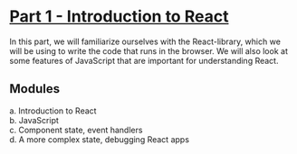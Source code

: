 # [Part 1 - Introduction to React](https://fullstackopen.com/en/part1)

In this part, we will familiarize ourselves with the React-library, which we will be using to write the code that runs in the browser. We will also look at some features of JavaScript that are important for understanding React.

## Modules

a. Introduction to React  
b. JavaScript  
c. Component state, event handlers  
d. A more complex state, debugging React apps
